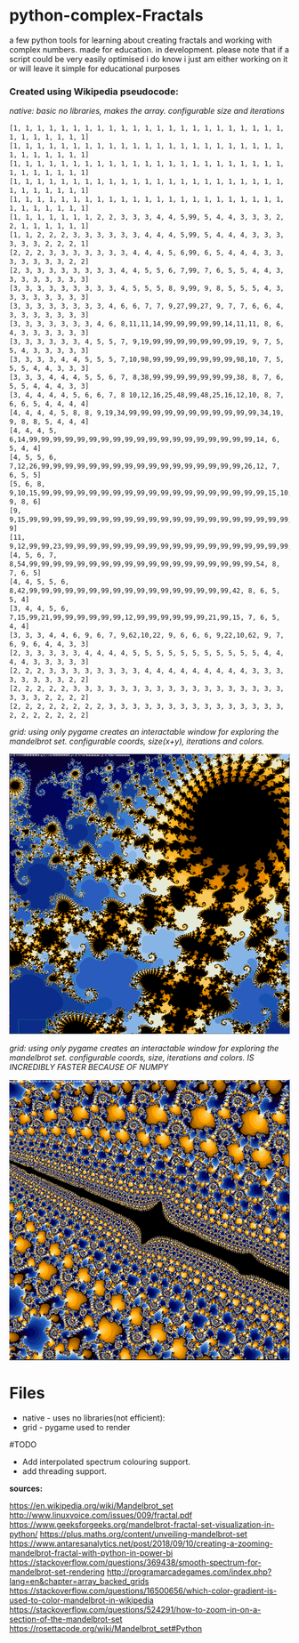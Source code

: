 # python-complex-Fractals
a few python tools for learning about creating fractals and working with complex numbers.
made for education.
in development. please note that if a script could be very easily optimised i do know i just am either working on it or will leave it simple for educational purposes

### Created using Wikipedia pseudocode:

_native: basic no libraries, makes the array. configurable size and iterations_
```
[1, 1, 1, 1, 1, 1, 1, 1, 1, 1, 1, 1, 1, 1, 1, 1, 1, 1, 1, 1, 1, 1, 1, 1, 1, 1, 1, 1, 1, 1]
[1, 1, 1, 1, 1, 1, 1, 1, 1, 1, 1, 1, 1, 1, 1, 1, 1, 1, 1, 1, 1, 1, 1, 1, 1, 1, 1, 1, 1, 1]
[1, 1, 1, 1, 1, 1, 1, 1, 1, 1, 1, 1, 1, 1, 1, 1, 1, 1, 1, 1, 1, 1, 1, 1, 1, 1, 1, 1, 1, 1]
[1, 1, 1, 1, 1, 1, 1, 1, 1, 1, 1, 1, 1, 1, 1, 1, 1, 1, 1, 1, 1, 1, 1, 1, 1, 1, 1, 1, 1, 1]
[1, 1, 1, 1, 1, 1, 1, 1, 1, 1, 1, 1, 1, 1, 1, 1, 1, 1, 1, 1, 1, 1, 1, 1, 1, 1, 1, 1, 1, 1]
[1, 1, 1, 1, 1, 1, 1, 2, 2, 3, 3, 3, 4, 4, 5,99, 5, 4, 4, 3, 3, 3, 2, 2, 1, 1, 1, 1, 1, 1]
[1, 1, 2, 2, 2, 3, 3, 3, 3, 3, 3, 4, 4, 4, 5,99, 5, 4, 4, 4, 3, 3, 3, 3, 3, 3, 2, 2, 2, 1]
[2, 2, 2, 3, 3, 3, 3, 3, 3, 3, 4, 4, 4, 5, 6,99, 6, 5, 4, 4, 4, 3, 3, 3, 3, 3, 3, 3, 2, 2]
[2, 3, 3, 3, 3, 3, 3, 3, 3, 4, 4, 5, 5, 6, 7,99, 7, 6, 5, 5, 4, 4, 3, 3, 3, 3, 3, 3, 3, 3]
[3, 3, 3, 3, 3, 3, 3, 3, 3, 4, 5, 5, 5, 8, 9,99, 9, 8, 5, 5, 5, 4, 3, 3, 3, 3, 3, 3, 3, 3]
[3, 3, 3, 3, 3, 3, 3, 3, 4, 6, 6, 7, 7, 9,27,99,27, 9, 7, 7, 6, 6, 4, 3, 3, 3, 3, 3, 3, 3]
[3, 3, 3, 3, 3, 3, 3, 4, 6, 8,11,11,14,99,99,99,99,99,14,11,11, 8, 6, 4, 3, 3, 3, 3, 3, 3]
[3, 3, 3, 3, 3, 3, 4, 5, 5, 7, 9,19,99,99,99,99,99,99,99,19, 9, 7, 5, 5, 4, 3, 3, 3, 3, 3]
[3, 3, 3, 3, 4, 4, 5, 5, 5, 7,10,98,99,99,99,99,99,99,99,98,10, 7, 5, 5, 5, 4, 4, 3, 3, 3]
[3, 3, 3, 4, 4, 4, 5, 5, 6, 7, 8,38,99,99,99,99,99,99,99,38, 8, 7, 6, 5, 5, 4, 4, 4, 3, 3]
[3, 4, 4, 4, 4, 5, 6, 6, 7, 8 10,12,16,25,48,99,48,25,16,12,10, 8, 7, 6, 6, 5, 4, 4, 4, 4]
[4, 4, 4, 4, 5, 8, 8, 9,19,34,99,99,99,99,99,99,99,99,99,99,99,34,19, 9, 8, 8, 5, 4, 4, 4]
[4, 4, 4, 5, 6,14,99,99,99,99,99,99,99,99,99,99,99,99,99,99,99,99,99,99,99,14, 6, 5, 4, 4]
[4, 5, 5, 6, 7,12,26,99,99,99,99,99,99,99,99,99,99,99,99,99,99,99,99,99,26,12, 7, 6, 5, 5]
[5, 6, 8, 9,10,15,99,99,99,99,99,99,99,99,99,99,99,99,99,99,99,99,99,99,99,15,10, 9, 8, 6]
[9, 9,15,99,99,99,99,99,99,99,99,99,99,99,99,99,99,99,99,99,99,99,99,99,99,99,99,99,15, 9]
[11, 9,12,99,99,23,99,99,99,99,99,99,99,99,99,99,99,99,99,99,99,99,99,99,99,23,99,99,12,9]
[4, 5, 6, 7, 8,54,99,99,99,99,99,99,99,99,99,99,99,99,99,99,99,99,99,99,99,54, 8, 7, 6, 5]
[4, 4, 5, 5, 6, 8,42,99,99,99,99,99,99,99,99,99,99,99,99,99,99,99,99,99,42, 8, 6, 5, 5, 4]
[3, 4, 4, 5, 6, 7,15,99,21,99,99,99,99,99,99,12,99,99,99,99,99,99,21,99,15, 7, 6, 5, 4, 4]
[3, 3, 3, 4, 4, 6, 9, 6, 7, 9,62,10,22, 9, 6, 6, 6, 9,22,10,62, 9, 7, 6, 9, 6, 4, 4, 3, 3]
[2, 3, 3, 3, 3, 3, 4, 4, 4, 4, 5, 5, 5, 5, 5, 5, 5, 5, 5, 5, 5, 4, 4, 4, 4, 3, 3, 3, 3, 3]
[2, 2, 2, 3, 3, 3, 3, 3, 3, 3, 3, 4, 4, 4, 4, 4, 4, 4, 4, 4, 3, 3, 3, 3, 3, 3, 3, 3, 2, 2]
[2, 2, 2, 2, 2, 3, 3, 3, 3, 3, 3, 3, 3, 3, 3, 3, 3, 3, 3, 3, 3, 3, 3, 3, 3, 3, 2, 2, 2, 2]
[2, 2, 2, 2, 2, 2, 2, 2, 3, 3, 3, 3, 3, 3, 3, 3, 3, 3, 3, 3, 3, 3, 3, 2, 2, 2, 2, 2, 2, 2]

```
_grid: using only pygame creates an interactable window for exploring the mandelbrot set. configurable coords, size(x+y), iterations and colors._

<img src="Images/Eye.PNG">

_grid: using only pygame creates an interactable window for exploring the mandelbrot set. configurable coords, size, iterations and colors.
IS INCREDIBLY FASTER BECAUSE OF NUMPY_

<img src="Images/Needle.PNG">

# Files
- native - uses no libraries(not efficient):
- grid - pygame used to render

#TODO
- Add interpolated spectrum colouring support.
- add threading support.

__sources:__

https://en.wikipedia.org/wiki/Mandelbrot_set
http://www.linuxvoice.com/issues/009/fractal.pdf
https://www.geeksforgeeks.org/mandelbrot-fractal-set-visualization-in-python/
https://plus.maths.org/content/unveiling-mandelbrot-set
https://www.antaresanalytics.net/post/2018/09/10/creating-a-zooming-mandelbrot-fractal-with-python-in-power-bi
https://stackoverflow.com/questions/369438/smooth-spectrum-for-mandelbrot-set-rendering
http://programarcadegames.com/index.php?lang=en&chapter=array_backed_grids
https://stackoverflow.com/questions/16500656/which-color-gradient-is-used-to-color-mandelbrot-in-wikipedia
https://stackoverflow.com/questions/524291/how-to-zoom-in-on-a-section-of-the-mandelbrot-set
https://rosettacode.org/wiki/Mandelbrot_set#Python
